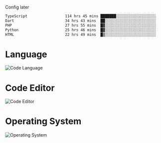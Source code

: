 <!-- ## Hi there 👋 -->
Config later

<!--
**rickrck/rickrck** is a ✨ _special_ ✨ repository because its `README.md` (this file) appears on your GitHub profile.

Here are some ideas to get you started:

- 🔭 I’m currently working on ...
- 🌱 I’m currently learning ...
- 👯 I’m looking to collaborate on ...
- 🤔 I’m looking for help with ...
- 💬 Ask me about ...
- 📫 How to reach me: ...
- 😄 Pronouns: ...
- ⚡ Fun fact: ...
-->

<!--START_SECTION:waka-->

```txt
TypeScript                 114 hrs 45 mins ███████░░░░░░░░░░░░░░░░░░   28.49 %
Dart                       34 hrs 43 mins  ██░░░░░░░░░░░░░░░░░░░░░░░   08.62 %
PHP                        27 hrs 55 mins  █▓░░░░░░░░░░░░░░░░░░░░░░░   06.93 %
Python                     25 hrs 46 mins  █▓░░░░░░░░░░░░░░░░░░░░░░░   06.40 %
HTML                       22 hrs 49 mins  █▒░░░░░░░░░░░░░░░░░░░░░░░   05.66 %
```

<!--END_SECTION:waka-->

# Language
![Code Language](https://wakatime.com/share/@Rie/857855bd-8826-4360-bd0b-30668e651616.svg)

# Code Editor
![Code Editor](https://wakatime.com/share/@Rie/630d1d98-3d54-4afd-a23d-fa79134fc528.svg)

# Operating System
![Operating System](https://wakatime.com/share/@Rie/a7b1eb7d-159b-4b03-8226-3a05ad998782.svg)
